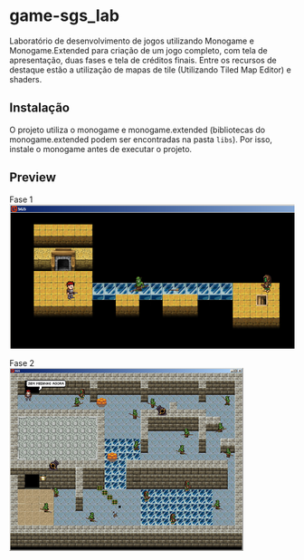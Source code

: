 # game-sgs_lab

Laboratório de desenvolvimento de jogos utilizando Monogame e Monogame.Extended para criação de um jogo completo, com tela de apresentação, duas fases e tela de créditos finais. Entre os recursos de destaque estão a utilização de mapas de tile (Utilizando Tiled Map Editor) e shaders.

## Instalação

O projeto utiliza o monogame e monogame.extended (bibliotecas do monogame.extended podem ser encontradas na pasta `libs`). Por isso, instale o monogame antes de executar o projeto. 

## Preview

Fase 1  
![Screenshot](Screenshot_SGS_1.png)  

Fase 2  
![Screenshot](Screenshot_SGS_2.png)
